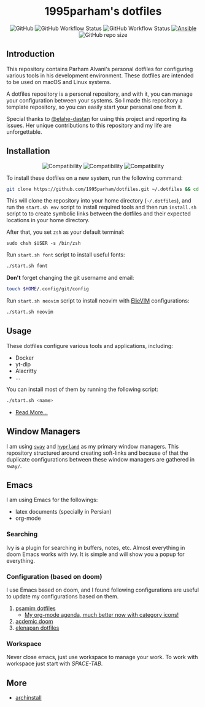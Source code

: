 <h1 align="center">1995parham's dotfiles</h1>

<p align="center">
     <img alt="GitHub" src="https://img.shields.io/github/license/1995parham/dotfiles?logo=gnu&style=for-the-badge">
     <img alt="GitHub Workflow Status" src="https://img.shields.io/github/actions/workflow/status/1995parham/dotfiles/install.yaml?logo=github&style=for-the-badge&label=install">
     <img alt="GitHub Workflow Status" src="https://img.shields.io/github/actions/workflow/status/1995parham/dotfiles/sh-lint.yaml?label=lint&logo=github&style=for-the-badge">
     <a href="https://github.com/1995parham-me/ansible-role">
          <img alt="Ansible" src="https://img.shields.io/badge/ansible-ready-black?logo=ansible&style=for-the-badge">
     </a>
     <img alt="GitHub repo size" src="https://img.shields.io/github/repo-size/1995parham/dotfiles?style=for-the-badge">
</p>

## Introduction

This repository contains Parham Alvani's personal dotfiles for configuring various tools in his development environment. These dotfiles are intended to be used on macOS and Linux systems.

A dotfiles repository is a personal repository, and with it, you can manage your configuration between your systems. So I made this repository a template repository, so you can easily start your personal one from it.

Special thanks to [@elahe-dastan](https://github.com/elahe-dastan/) for using this project and reporting its issues. Her unique contributions to this repository and my life are unforgettable.

## Installation

<p align="center">
     <img alt="Compatibility" src="https://img.shields.io/badge/works%20on-macos-white?logo=macos&style=for-the-badge">
     <img alt="Compatibility" src="https://img.shields.io/badge/works%20on-ubuntu-orange?logo=ubuntu&style=for-the-badge">
     <img alt="Compatibility" src="https://img.shields.io/badge/works%20on-arch-blue?logo=archlinux&style=for-the-badge">
</p>

To install these dotfiles on a new system, run the following command:

```bash
git clone https://github.com/1995parham/dotfiles.git ~/.dotfiles && cd ~/.dotfiles && ./start.sh env && ./install.sh
```

This will clone the repository into your home directory (`~/.dotfiles`), and run the `start.sh env` script to install required tools and then run `install.sh` script to
to create symbolic links between the dotfiles and their expected locations in your home directory.

After that, you set `zsh` as your default terminal:

```
sudo chsh $USER -s /bin/zsh
```

Run `start.sh font` script to install useful fonts:

```bash
./start.sh font
```

**Don't** forget changing the git username and email:

```bash
touch $HOME/.config/git/config
```

Run `start.sh neovim` script to install neovim with [ElieVIM](https://github.com/1995parham/elievim) configurations:

```bash
./start.sh neovim
```

## Usage

These dotfiles configure various tools and applications, including:

- Docker
- yt-dlp
- Alacritty
- ...

You can install most of them by running the following script:

```bash
./start.sh <name>
```

- [Read More...](./docs/scripts.md)

## Window Managers

I am using [`sway`](https://github.com/swaywm/) and [`hyprland`](https://github.com/hyprwm) as my primary window managers. This repository
structured around creating soft-links and because of that the duplicate configurations
between these window managers are gathered in `sway/`.

## Emacs

I am using Emacs for the followings:

- latex documents (specially in Persian)
- org-mode

### Searching

Ivy is a plugin for searching in buffers, notes, etc.
Almost everything in doom Emacs works with ivy. It is simple and will show you a popup for everything.

### Configuration (based on doom)

I use Emacs based on doom, and I found following configurations are useful to update my configurations based on them.

1. [psamim dotfiles](https://github.com/github/psamim/dotfiles)
   - [My org-mode agenda, much better now with category icons!](https://www.reddit.com/r/emacs/comments/hnf3cw/my_orgmode_agenda_much_better_now_with_category/?utm_source=share&utm_medium=web2x&context=3)
2. [acdemic doom](https://github.com/sunnyhasija/Academic-Doom-Emacs-Config)
3. [elenapan dotfiles](https://github.com/elenapan/dotfiles)

### Workspace

Never close emacs, just use workspace to manage your work.
To work with workspace just start with _SPACE-TAB_.

## More

- [archinstall](./archinstall/README.md)
